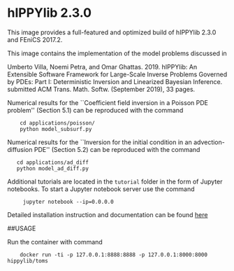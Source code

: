 # hIPPYlib 2.3.0

This image provides a full-featured and optimized build of hIPPYlib 2.3.0 and FEniCS 2017.2.

This image contains the implementation of the model problems discussed in

Umberto Villa, Noemi Petra, and Omar Ghattas. 2019.
hIPPYlib: An Extensible Software Framework for Large-Scale Inverse Problems Governed by PDEs: Part I: Deterministic Inversion and Linearized Bayesian Inference.
submitted ACM Trans. Math. Softw. (September 2019), 33 pages.

Numerical results for the ``Coefficient field inversion in a Poisson PDE problem'' (Section 5.1) can be reproduced with the command

```
    cd applications/poisson/
    python model_subsurf.py
```
Numerical results for the ``Inversion for the initial condition in an advection-diffusion PDE'' (Section 5.2) can be reproduced with the command

```
   cd applications/ad_diff
   python model_ad_diff.py
```

Additional tutorials are located in the `tutorial` folder in the form of Jupyter notebooks.
To start a Jupyter notebook server use the command
```
     jupyter notebook --ip=0.0.0.0
```

Detailed installation instruction and documentation can be found [here](https://hippylib.readthedocs.io/en/2.3.0/)

##USAGE

Run the container with command

```
    docker run -ti -p 127.0.0.1:8888:8888 -p 127.0.0.1:8000:8000 hippylib/toms
```
